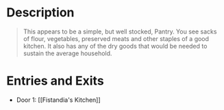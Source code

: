# Description
> This appears to be a simple, but well stocked, Pantry. You see sacks of flour, vegetables, preserved meats and other staples of a good kitchen. It also has any of the dry goods that would be needed to sustain the average household.

# Entries and Exits
- Door 1: [[Fistandia's Kitchen]]
